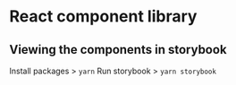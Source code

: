 # React component library

## Viewing the components in storybook

Install packages > `yarn`
Run storybook > `yarn storybook`